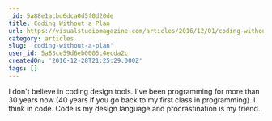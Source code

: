 ```yaml
---
_id: 5a88e1acbd6dca0d5f0d20de
title: Coding Without a Plan
url: https://visualstudiomagazine.com/articles/2016/12/01/coding-without-a-plan.aspx
category: articles
slug: 'coding-without-a-plan'
user_id: 5a83ce59d6eb0005c4ecda2c
createdOn: '2016-12-28T21:25:29.000Z'
tags: []
---
```


I don't believe in coding design tools. I've been programming for more than 30 years now (40 years if you go back to my first class in programming). I think in code. Code is my design language and procrastination is my friend.
